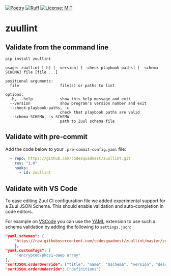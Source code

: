 [![Poetry](https://img.shields.io/endpoint?url=https://python-poetry.org/badge/v0.json)](https://python-poetry.org/)
[![Ruff](https://img.shields.io/endpoint?url=https://raw.githubusercontent.com/astral-sh/ruff/main/assets/badge/v2.json)](https://github.com/astral-sh/ruff)
[![License: MIT](https://img.shields.io/badge/License-MIT-yellow.svg)](https://opensource.org/licenses/MIT)

# zuullint

## Validate from the command line

```
pip install zuullint

usage: zuullint [-h] [--version] [--check-playbook-paths] [--schema SCHEMA] file [file ...]

positional arguments:
  file                  file(s) or paths to lint

options:
  -h, --help            show this help message and exit
  --version             show program's version number and exit
  --check-playbook-paths, -c
                        check that playbook paths are valid
  --schema SCHEMA, -s SCHEMA
                        path to Zuul schema file
```

## Validate with pre-commit

Add the code below to your `.pre-commit-config.yaml` file:

```yaml
  - repo: https://github.com/codesquadnest/zuullint.git
    rev: "1.0"
    hooks:
      - id: zuullint
```


## Validate with VS Code

To ease editing Zuul CI configuration file we added experimental support for
a Zuul JSON Schema. This should enable validation and auto-completion in
code editors.

For example on [VSCode](1) you can use the [YAML](2) extension to use such a schema
validation by adding the following to `settings.json`:


```json
"yaml.schemas": {
    "https://raw.githubusercontent.com/codesquadnest/zuullint/master/zuullint/zuul-schema.json": ["*zuul.d/*.yaml", "*/.zuul.yaml"]
    },
"yaml.customTags": [
    "!encrypted/pkcs1-oaep array"
],
"sortJSON.orderOverride": ["title", "name", "$schema", "version", "description", "type"],
"sortJSON.orderUnderride": ["definitions"]

```

[1]: https://code.visualstudio.com/
[2]: https://marketplace.visualstudio.com/items?itemName=redhat.vscode-yaml
